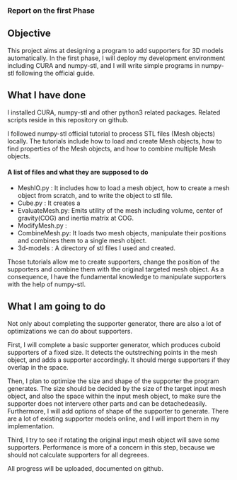 ### Report on the first Phase

Objective
---

This project aims at designing a program to add supporters for 3D models automatically.
In the first phase, I will deploy my development environment including CURA and numpy-stl, and I will write simple programs in numpy-stl following the official guide.


What I have done
---

I installed CURA, numpy-stl and other python3 related packages. Related scripts reside in this repository on github.

I followed numpy-stl official tutorial to process STL files (Mesh objects) locally. The tutorials include how to load and create Mesh objects, how to find properties of the Mesh objects, and how to combine multiple Mesh objects.


#### A list of files and what they are supposed to do

* MeshIO.py	: It includes how to load a mesh object, how to create a mesh object from scratch, and to write the object to stl file.
* Cube.py 	: It creates a 
* EvaluateMesh.py: Emits utility of the mesh including volume, center of gravity(COG) and inertia matrix at COG.
* ModifyMesh.py	: 
* CombineMesh.py: It loads two mesh objects, manipulate their positions and combines them to a single mesh object.
* 3d-models	: A directory of stl files I used and created.

Those tutorials allow me to create supporters, change the position of the supporters and combine them with the original targeted mesh object.
As a consequence, I have the fundamental knowledge to manipulate supporters with the help of numpy-stl.

What I am going to do
---

Not only about completing the supporter generator, there are also a lot of optimizations we can do about supporters.

First, I will complete a basic supporter generator, which produces cuboid supporters of a fixed size. It detects the outstreching points in the mesh object, and adds a supporter accordingly. It should merge supporters if they overlap in the space.

Then, I plan to optimize the size and shape of the supporter the program generates. The size should be decided by the size of the target input mesh object, and also the space within the input mesh object, to make sure the supporter does not intervere other parts and can be detachedeasily. Furthermore, I will add options of shape of the supporter to generate. There are a lot of existing supporter models online, and I will import them in my implementation.

Third, I try to see if rotating the original input mesh object will save some supporters. Performance is more of a concern in this step, because we should not calculate supporters for all degreees.

All progress will be uploaded, documented on github.


